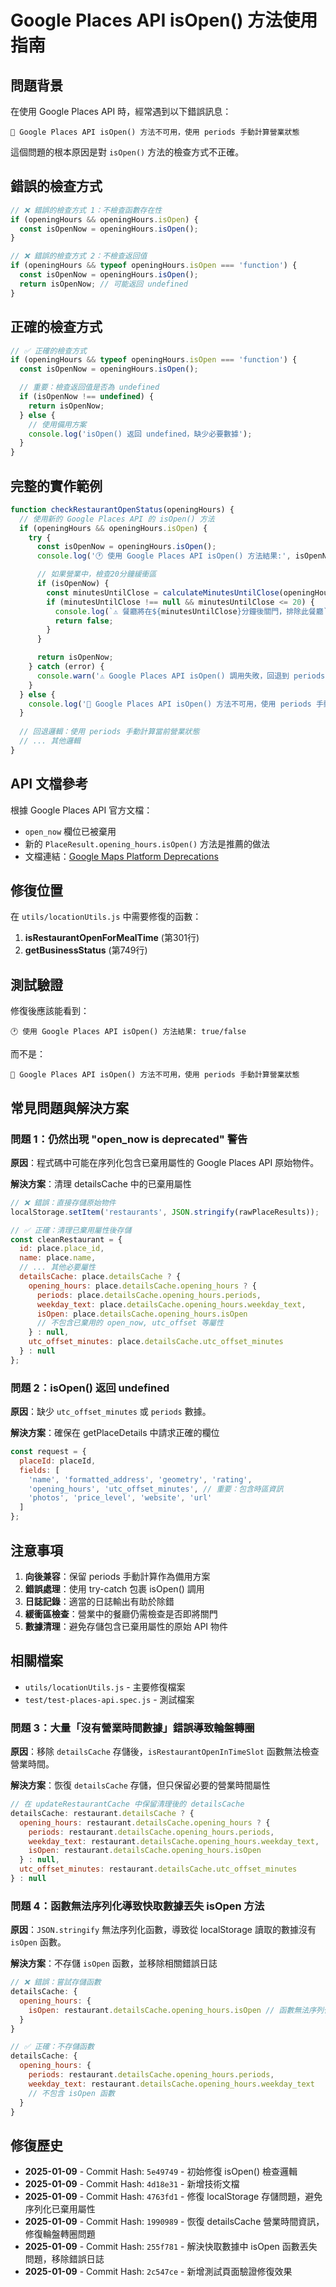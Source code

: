 # Google Places API isOpen() 方法使用指南

## 問題背景

在使用 Google Places API 時，經常遇到以下錯誤訊息：
```
🔄 Google Places API isOpen() 方法不可用，使用 periods 手動計算營業狀態
```

這個問題的根本原因是對 `isOpen()` 方法的檢查方式不正確。

## 錯誤的檢查方式

```javascript
// ❌ 錯誤的檢查方式 1：不檢查函數存在性
if (openingHours && openingHours.isOpen) {
  const isOpenNow = openingHours.isOpen();
}

// ❌ 錯誤的檢查方式 2：不檢查返回值
if (openingHours && typeof openingHours.isOpen === 'function') {
  const isOpenNow = openingHours.isOpen();
  return isOpenNow; // 可能返回 undefined
}
```

## 正確的檢查方式

```javascript
// ✅ 正確的檢查方式
if (openingHours && typeof openingHours.isOpen === 'function') {
  const isOpenNow = openingHours.isOpen();

  // 重要：檢查返回值是否為 undefined
  if (isOpenNow !== undefined) {
    return isOpenNow;
  } else {
    // 使用備用方案
    console.log('isOpen() 返回 undefined，缺少必要數據');
  }
}
```

## 完整的實作範例

```javascript
function checkRestaurantOpenStatus(openingHours) {
  // 使用新的 Google Places API 的 isOpen() 方法
  if (openingHours && openingHours.isOpen) {
    try {
      const isOpenNow = openingHours.isOpen();
      console.log('🕐 使用 Google Places API isOpen() 方法結果:', isOpenNow);

      // 如果營業中，檢查20分鐘緩衝區
      if (isOpenNow) {
        const minutesUntilClose = calculateMinutesUntilClose(openingHours);
        if (minutesUntilClose !== null && minutesUntilClose <= 20) {
          console.log(`⚠️ 餐廳將在${minutesUntilClose}分鐘後關門，排除此餐廳`);
          return false;
        }
      }

      return isOpenNow;
    } catch (error) {
      console.warn('⚠️ Google Places API isOpen() 調用失敗，回退到 periods 計算:', error);
    }
  } else {
    console.log('🔄 Google Places API isOpen() 方法不可用，使用 periods 手動計算營業狀態');
  }
  
  // 回退邏輯：使用 periods 手動計算當前營業狀態
  // ... 其他邏輯
}
```

## API 文檔參考

根據 Google Places API 官方文檔：
- `open_now` 欄位已被棄用
- 新的 `PlaceResult.opening_hours.isOpen()` 方法是推薦的做法
- 文檔連結：[Google Maps Platform Deprecations](https://developers.google.com/maps/deprecations)

## 修復位置

在 `utils/locationUtils.js` 中需要修復的函數：

1. **isRestaurantOpenForMealTime** (第301行)
2. **getBusinessStatus** (第749行)

## 測試驗證

修復後應該能看到：
```
🕐 使用 Google Places API isOpen() 方法結果: true/false
```

而不是：
```
🔄 Google Places API isOpen() 方法不可用，使用 periods 手動計算營業狀態
```

## 常見問題與解決方案

### 問題 1：仍然出現 "open_now is deprecated" 警告

**原因**：程式碼中可能在序列化包含已棄用屬性的 Google Places API 原始物件。

**解決方案**：清理 detailsCache 中的已棄用屬性
```javascript
// ❌ 錯誤：直接存儲原始物件
localStorage.setItem('restaurants', JSON.stringify(rawPlaceResults));

// ✅ 正確：清理已棄用屬性後存儲
const cleanRestaurant = {
  id: place.place_id,
  name: place.name,
  // ... 其他必要屬性
  detailsCache: place.detailsCache ? {
    opening_hours: place.detailsCache.opening_hours ? {
      periods: place.detailsCache.opening_hours.periods,
      weekday_text: place.detailsCache.opening_hours.weekday_text,
      isOpen: place.detailsCache.opening_hours.isOpen
      // 不包含已棄用的 open_now, utc_offset 等屬性
    } : null,
    utc_offset_minutes: place.detailsCache.utc_offset_minutes
  } : null
};
```

### 問題 2：isOpen() 返回 undefined

**原因**：缺少 `utc_offset_minutes` 或 `periods` 數據。

**解決方案**：確保在 getPlaceDetails 中請求正確的欄位
```javascript
const request = {
  placeId: placeId,
  fields: [
    'name', 'formatted_address', 'geometry', 'rating',
    'opening_hours', 'utc_offset_minutes', // 重要：包含時區資訊
    'photos', 'price_level', 'website', 'url'
  ]
};
```

## 注意事項

1. **向後兼容**：保留 periods 手動計算作為備用方案
2. **錯誤處理**：使用 try-catch 包裹 isOpen() 調用
3. **日誌記錄**：適當的日誌輸出有助於除錯
4. **緩衝區檢查**：營業中的餐廳仍需檢查是否即將關門
5. **數據清理**：避免存儲包含已棄用屬性的原始 API 物件

## 相關檔案

- `utils/locationUtils.js` - 主要修復檔案
- `test/test-places-api.spec.js` - 測試檔案

### 問題 3：大量「沒有營業時間數據」錯誤導致輪盤轉圈

**原因**：移除 `detailsCache` 存儲後，`isRestaurantOpenInTimeSlot` 函數無法檢查營業時間。

**解決方案**：恢復 `detailsCache` 存儲，但只保留必要的營業時間屬性
```javascript
// 在 updateRestaurantCache 中保留清理後的 detailsCache
detailsCache: restaurant.detailsCache ? {
  opening_hours: restaurant.detailsCache.opening_hours ? {
    periods: restaurant.detailsCache.opening_hours.periods,
    weekday_text: restaurant.detailsCache.opening_hours.weekday_text,
    isOpen: restaurant.detailsCache.opening_hours.isOpen
  } : null,
  utc_offset_minutes: restaurant.detailsCache.utc_offset_minutes
} : null
```

### 問題 4：函數無法序列化導致快取數據丟失 isOpen 方法

**原因**：`JSON.stringify` 無法序列化函數，導致從 localStorage 讀取的數據沒有 `isOpen` 函數。

**解決方案**：不存儲 `isOpen` 函數，並移除相關錯誤日誌
```javascript
// ❌ 錯誤：嘗試存儲函數
detailsCache: {
  opening_hours: {
    isOpen: restaurant.detailsCache.opening_hours.isOpen // 函數無法序列化
  }
}

// ✅ 正確：不存儲函數
detailsCache: {
  opening_hours: {
    periods: restaurant.detailsCache.opening_hours.periods,
    weekday_text: restaurant.detailsCache.opening_hours.weekday_text
    // 不包含 isOpen 函數
  }
}
```

## 修復歷史

- **2025-01-09** - Commit Hash: `5e49749` - 初始修復 isOpen() 檢查邏輯
- **2025-01-09** - Commit Hash: `4d18e31` - 新增技術文檔
- **2025-01-09** - Commit Hash: `4763fd1` - 修復 localStorage 存儲問題，避免序列化已棄用屬性
- **2025-01-09** - Commit Hash: `1990989` - 恢復 detailsCache 營業時間資訊，修復輪盤轉圈問題
- **2025-01-09** - Commit Hash: `255f781` - 解決快取數據中 isOpen 函數丟失問題，移除錯誤日誌
- **2025-01-09** - Commit Hash: `2c547ce` - 新增測試頁面驗證修復效果
